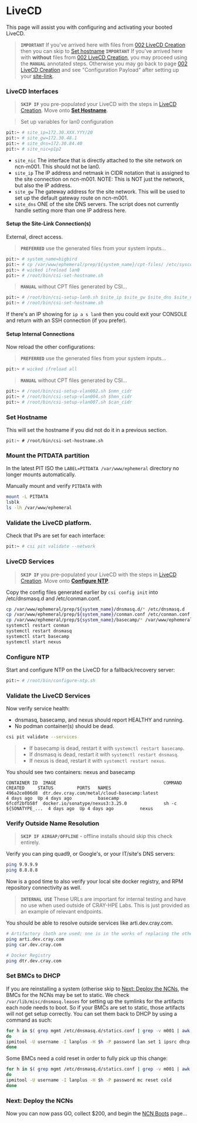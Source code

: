 # LiveCD

This page will assist you with configuring and activating your booted LiveCD.

>**`IMPORTANT`** If you've arrived here with files from [002 LiveCD Creation](002-LIVECD-CREATION.md) then you can skip to [Set hostname](#set-hostname)
>**`IMPORTANT`** If you've arrived here with **without** files from [002 LiveCD Creation](002-LIVECD-CREATION.md), you may proceed using the **`MANUAL`** annotated steps. Otherwise you may go back to page [002 LiveCD Creation](002-LIVECD-CREATION.md) and see "Configuration Payload" after setting up your [site-link](#setup-the-site-link-connections).

### LiveCD Interfaces

> **`SKIP IF`** you pre-populated your LiveCD with the steps in [LiveCD Creation](002-LIVECD-CREATION.md).
> Move onto **[Set Hostname](#set-hostname)**.

> Set up variables for lan0 configuration

```bash
pit:~ # site_ip=172.30.XXX.YYY/20
pit:~ # site_gw=172.30.48.1
pit:~ # site_dns=172.30.84.40
pit:~ # site_nic=p1p2
```

- `site_nic` The interface that is directly attached to the site network on ncn-m001.  This should not be lan0.
- `site_ip` The IP address and netmask in CIDR notation that is assigned to the site connection on ncn-m001.  NOTE:  This is NOT just the network, but also the IP address.
- `site_gw` The gateway address for the site network.  This will be used to set up the default gateway route on ncn-m001.
- `site_dns` ONE of the site DNS servers.   The script does not currently handle setting more than one IP address here.

#### Setup the Site-Link Connection(s)

External, direct access.

> **`PREFERRED`** use the generated files from your system inputs...
```bash
pit:~ # system_name=bigbird
pit:~ # cp /var/www/ephemeral/prep/${system_name}/cpt-files/ /etc/sysconfig/network/
pit:~ # wicked ifreload lan0
pit:~ # /root/bin/csi-set-hostname.sh
```

> **`MANUAL`** without CPT files generated by CSI...
```bash
pit:~ # /root/bin/csi-setup-lan0.sh $site_ip $site_gw $site_dns $site_nic
pit:~ # /root/bin/csi-set-hostname.sh
```

If there's an IP showing for `ip a s lan0` then you could exit your CONSOLE and return with an SSH connection (if you prefer).

#### Setup Internal Connections

Now reload the other configurations:

> **`PREFERRED`** use the generated files from your system inputs...

```bash
pit:~ # wicked ifreload all
```

> **`MANUAL`** without CPT files generated by CSI...
```bash
pit:~ # /root/bin/csi-setup-vlan002.sh $nmn_cidr
pit:~ # /root/bin/csi-setup-vlan004.sh $hmn_cidr
pit:~ # /root/bin/csi-setup-vlan007.sh $can_cidr
```
### Set Hostname

This will set the hostname if you did not do it in a previous section.

```
pit:~ # /root/bin/csi-set-hostname.sh
```
### Mount the PITDATA partition

In the latest PIT ISO the `LABEL=PITDATA /var/www/ephemeral` directory no longer mounts automatically.

Manually mount and verify `PITDATA` with

```bash
mount -L PITDATA
lsblk
ls -lh /var/www/ephemeral
```

### Validate the LiveCD platform.

Check that IPs are set for each interface:

```bash
pit:~ # csi pit validate --network
```

### LiveCD Services

> **`SKIP IF`** you pre-populated your LiveCD with the steps in [LiveCD Creation](002-LIVECD-CREATION.md).
> Move onto **[Configure NTP](#configure-ntp)**.

Copy the config files generated earlier by `csi config init` into /etc/dnsmasq.d and /etc/conman.conf.

```bash
cp /var/www/ephemeral/prep/${system_name}/dnsmasq.d/* /etc/dnsmasq.d
cp /var/www/ephemeral/prep/${system_name}/conman.conf /etc/conman.conf
cp /var/www/ephemeral/prep/${system_name}/basecamp/* /var/www/ephemeral/configs/
systemctl restart conman
systemctl restart dnsmasq
systemctl start basecamp
systemctl start nexus
```

### Configure NTP

Start and configure NTP on the LiveCD for a fallback/recovery server:

```bash
pit:~ # /root/bin/configure-ntp.sh
```

### Validate the LiveCD Services

Now verify service health:
- dnsmasq, basecamp, and nexus should report HEALTHY and running.
- No podman container(s) should be dead.

```bash
csi pit validate --services
```

> - If basecamp is dead, restart it with `systemctl restart basecamp`.
> - If dnsmasq is dead, restart it with `systemctl restart dnsmasq`.
> - If nexus is dead, restart it with `systemctl restart nexus`.

You should see two containers: nexus and basecamp

```
CONTAINER ID  IMAGE                                         COMMAND               CREATED     STATUS         PORTS   NAMES
496a2ce806d8  dtr.dev.cray.com/metal/cloud-basecamp:latest                        4 days ago  Up 4 days ago          basecamp
6fcdf2bfb58f  docker.io/sonatype/nexus3:3.25.0              sh -c ${SONATYPE_...  4 days ago  Up 4 days ago          nexus
```

### Verify Outside Name Resolution

> **`SKIP IF AIRGAP/OFFLINE`** - offline installs should skip this check entirely.

Verify you can ping quad9, or Google's, or your IT/site's DNS servers:

```bash
ping 9.9.9.9
ping 8.8.8.8
```

Now is a good time to also verify your local site docker registry, and RPM repository connectivity as well.

> **`INTERNAL USE`** These URLs are important for internal testing and have no use when used outside of CRAY-HPE Labs. This is just provided as an example of relevant endpoints.

You should be able to resolve outside services like arti.dev.cray.com.

```bash
# Artifactory (both are used; one is in the works of replacing the other)
ping arti.dev.cray.com
ping car.dev.cray.com

# Docker Registry
ping dtr.dev.cray.com
```

### Set BMCs to DHCP

If you are reinstalling a system (otherise skip to [Next: Deploy the NCNs](#next-deploy-the-ncns), the BMCs for the NCNs may be set to static.  We check `/var/lib/misc/dnsmasq.leases` for setting up the symlinks for the artifacts each node needs to boot.  So if your BMCs are set to static, those artifacts will not get setup correctly.  You can set them back to DHCP by using a command as such:

```bash
for h in $( grep mgmt /etc/dnsmasq.d/statics.conf | grep -v m001 | awk -F ',' '{print $2}' )
do
ipmitool -U username -I lanplus -H $h -P password lan set 1 ipsrc dhcp
done
```

Some BMCs need a cold reset in order to fully pick up this change:

```bash
for h in $( grep mgmt /etc/dnsmasq.d/statics.conf | grep -v m001 | awk -F ',' '{print $2}' )
do
ipmitool -U username -I lanplus -H $h -P password mc reset cold
done
```

### Next: Deploy the NCNs

Now you can now pass GO, collect $200, and begin the [NCN Boots](005-NCN-BOOTS.md) page...
